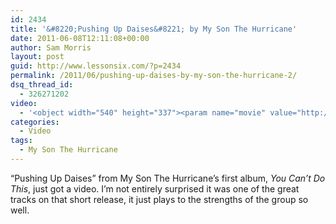 ```yaml
---
id: 2434
title: '&#8220;Pushing Up Daises&#8221; by My Son The Hurricane'
date: 2011-06-08T12:11:08+00:00
author: Sam Morris
layout: post
guid: http://www.lessonsix.com/?p=2434
permalink: /2011/06/pushing-up-daises-by-my-son-the-hurricane-2/
dsq_thread_id:
  - 326271202
video:
  - '<object width="540" height="337"><param name="movie" value="http://www.youtube.com/v/01eyNkWqzA8?version=3&amp;hl=en_GB"></param><param name="allowFullScreen" value="true"></param><param name="allowscriptaccess" value="always"></param><embed src="http://www.youtube.com/v/01eyNkWqzA8?version=3&amp;hl=en_GB" type="application/x-shockwave-flash" width="540" height="337" allowscriptaccess="always" allowfullscreen="true"></embed></object>'
categories:
  - Video
tags:
  - My Son The Hurricane
---
```

&#8220;Pushing Up Daises&#8221; from My Son The Hurricane&#8217;s first album, _You Can&#8217;t Do This_, just got a video. I&#8217;m not entirely surprised it was one of the great tracks on that short release, it just plays to the strengths of the group so well.